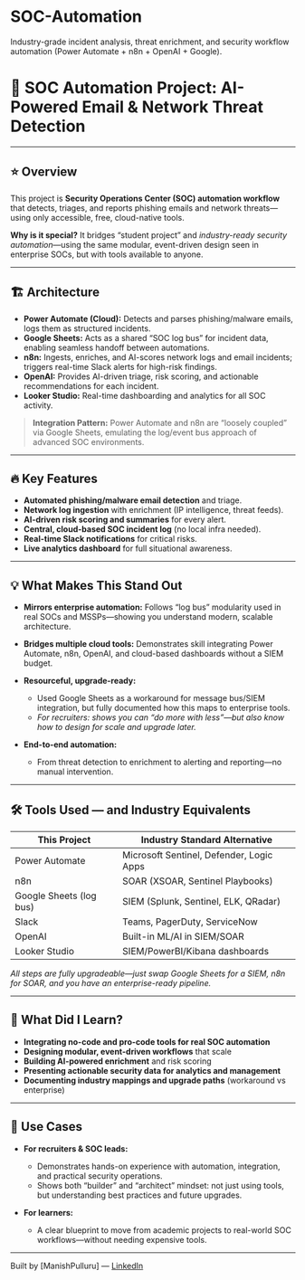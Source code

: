 # SOC-Automation
Industry-grade incident analysis, threat enrichment, and security workflow automation (Power Automate + n8n + OpenAI + Google).

# 🚨 SOC Automation Project: AI-Powered Email & Network Threat Detection

---

## ⭐ Overview

This project is **Security Operations Center (SOC) automation workflow** that detects, triages, and reports phishing emails and network threats—using only accessible, free, cloud-native tools.

**Why is it special?**
It bridges “student project” and *industry-ready security automation*—using the same modular, event-driven design seen in enterprise SOCs, but with tools available to anyone.

---

## 🏗️ Architecture

* **Power Automate (Cloud):** Detects and parses phishing/malware emails, logs them as structured incidents.
* **Google Sheets:** Acts as a shared “SOC log bus” for incident data, enabling seamless handoff between automations.
* **n8n:** Ingests, enriches, and AI-scores network logs and email incidents; triggers real-time Slack alerts for high-risk findings.
* **OpenAI:** Provides AI-driven triage, risk scoring, and actionable recommendations for each incident.
* **Looker Studio:** Real-time dashboarding and analytics for all SOC activity.

> **Integration Pattern:**
> Power Automate and n8n are “loosely coupled” via Google Sheets, emulating the log/event bus approach of advanced SOC environments.

---

## 🔥 Key Features

* **Automated phishing/malware email detection** and triage.
* **Network log ingestion** with enrichment (IP intelligence, threat feeds).
* **AI-driven risk scoring and summaries** for every alert.
* **Central, cloud-based SOC incident log** (no local infra needed).
* **Real-time Slack notifications** for critical risks.
* **Live analytics dashboard** for full situational awareness.

---

## 💡 What Makes This Stand Out

* **Mirrors enterprise automation:** Follows “log bus” modularity used in real SOCs and MSSPs—showing you understand modern, scalable architecture.
* **Bridges multiple cloud tools:** Demonstrates skill integrating Power Automate, n8n, OpenAI, and cloud-based dashboards without a SIEM budget.
* **Resourceful, upgrade-ready:**

  * Used Google Sheets as a workaround for message bus/SIEM integration, but fully documented how this maps to enterprise tools.
  * *For recruiters: shows you can “do more with less”—but also know how to design for scale and upgrade later.*
* **End-to-end automation:**

  * From threat detection to enrichment to alerting and reporting—no manual intervention.

---

## 🛠️ Tools Used — and Industry Equivalents

| This Project            | Industry Standard Alternative            |
| ----------------------- | ---------------------------------------- |
| Power Automate          | Microsoft Sentinel, Defender, Logic Apps |
| n8n                     | SOAR (XSOAR, Sentinel Playbooks)         |
| Google Sheets (log bus) | SIEM (Splunk, Sentinel, ELK, QRadar)     |
| Slack                   | Teams, PagerDuty, ServiceNow             |
| OpenAI                  | Built-in ML/AI in SIEM/SOAR              |
| Looker Studio           | SIEM/PowerBI/Kibana dashboards           |

*All steps are fully upgradeable—just swap Google Sheets for a SIEM, n8n for SOAR, and you have an enterprise-ready pipeline.*

---

## 🚀 What Did I Learn?

* **Integrating no-code and pro-code tools for real SOC automation**
* **Designing modular, event-driven workflows** that scale
* **Building AI-powered enrichment** and risk scoring
* **Presenting actionable security data for analytics and management**
* **Documenting industry mappings and upgrade paths** (workaround vs enterprise)

---

## 🎯 Use Cases

* **For recruiters & SOC leads:**

  * Demonstrates hands-on experience with automation, integration, and practical security operations.
  * Shows both “builder” and “architect” mindset: not just using tools, but understanding best practices and future upgrades.

* **For learners:**

  * A clear blueprint to move from academic projects to real-world SOC workflows—without needing expensive tools.

---
Built by [ManishPulluru] — [LinkedIn](https://www.linkedin.com/in/manish-pulluru-918507196/) 
